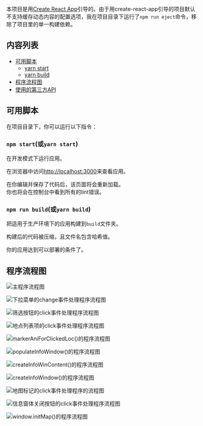 本项目是用[Create React App](https://github.com/facebookincubator/create-react-app)引导的。由于用create-react-app引导的项目默认不支持缓存动态内容的配置选项，我在项目目录下运行了`npm run eject`命令，移除了项目里的单一构建依赖。

## 内容列表

- [可用脚本](#可用脚本)
  - [yarn start](#yarn-start)
  - [yarn build](#yarn-build)
- [程序流程图](#程序流程图)
- [使用的第三方API](#使用的第三方API)


## 可用脚本

在项目目录下，你可以运行以下指令：

### `npm start`(或`yarn start`)

在开发模式下运行应用。<br>

在浏览器中访问[http://localhost:3000](http://localhost:3000)来查看应用。

在你编辑并保存了代码后，该页面将会重新加载。
<br>
你也将会在控制台中看到所有的lint错误。

### `npm run build`(或`yarn build`)

把适用于生产环境下的应用构建到`build`文件夹。<br>

构建后的代码被压缩，且文件名包含哈希值。<br>

你的应用达到可以部署的条件了。

## 程序流程图
![主程序流程图](https://github.com/danglisheng/neighborhood_map/raw/master/program_flow_chart/%E4%B8%BB%E7%A8%8B%E5%BA%8F%E6%B5%81%E7%A8%8B%E5%9B%BE.png)

![下拉菜单的change事件处理程序流程图](https://github.com/danglisheng/neighborhood_map/raw/master/program_flow_chart/%E4%B8%8B%E6%8B%89%E8%8F%9C%E5%8D%95%E7%9A%84change%E4%BA%8B%E4%BB%B6%E5%A4%84%E7%90%86%E7%A8%8B%E5%BA%8F%E6%B5%81%E7%A8%8B%E5%9B%BE.png)

![筛选按钮的click事件处理程序流程图](https://github.com/danglisheng/neighborhood_map/raw/master/program_flow_chart/%E7%AD%9B%E9%80%89%E6%8C%89%E9%92%AE%E7%9A%84click%E4%BA%8B%E4%BB%B6%E5%A4%84%E7%90%86%E7%A8%8B%E5%BA%8F%E6%B5%81%E7%A8%8B%E5%9B%BE%20.png)

![地点列表项的click事件处理程序流程图](https://github.com/danglisheng/neighborhood_map/raw/master/program_flow_chart/%E5%9C%B0%E7%82%B9%E5%88%97%E8%A1%A8%E9%A1%B9%E7%9A%84click%E4%BA%8B%E4%BB%B6%E5%A4%84%E7%90%86%E7%A8%8B%E5%BA%8F%E6%B5%81%E7%A8%8B%E5%9B%BE.png)

![markerAniForClickedLoc()的程序流程图](https://github.com/danglisheng/neighborhood_map/raw/master/program_flow_chart/markerAniForClickedLoc()%E7%9A%84%E7%A8%8B%E5%BA%8F%E6%B5%81%E7%A8%8B%E5%9B%BE.png)

![populateInfoWindow()的程序流程图](https://github.com/danglisheng/neighborhood_map/raw/master/program_flow_chart/populateInfoWindow()%E7%9A%84%E7%A8%8B%E5%BA%8F%E6%B5%81%E7%A8%8B%E5%9B%BE.png)

![createInfoWinContent()的程序流程图](https://github.com/danglisheng/neighborhood_map/raw/master/program_flow_chart/createInfoWinContent()%E7%9A%84%E7%A8%8B%E5%BA%8F%E6%B5%81%E7%A8%8B%E5%9B%BE.png)

![createInfoWindow()的程序流程图](https://github.com/danglisheng/neighborhood_map/raw/master/program_flow_chart/createInfoWindow()%E7%9A%84%E7%A8%8B%E5%BA%8F%E6%B5%81%E7%A8%8B%E5%9B%BE.png)

![地图标记的click事件处理程序的流程图](https://github.com/danglisheng/neighborhood_map/raw/master/program_flow_chart/%E5%9C%B0%E5%9B%BE%E6%A0%87%E8%AE%B0%E7%9A%84click%E4%BA%8B%E4%BB%B6%E5%A4%84%E7%90%86%E7%A8%8B%E5%BA%8F%E7%9A%84%E6%B5%81%E7%A8%8B%E5%9B%BE.png)

![信息窗体关闭按钮的click事件处理程序流程图](https://github.com/danglisheng/neighborhood_map/raw/master/program_flow_chart/%E4%BF%A1%E6%81%AF%E7%AA%97%E4%BD%93%E5%85%B3%E9%97%AD%E6%8C%89%E9%92%AE%E7%9A%84click%E4%BA%8B%E4%BB%B6%E5%A4%84%E7%90%86%E7%A8%8B%E5%BA%8F%E6%B5%81%E7%A8%8B%E5%9B%BE.png)

![window.initMap()的程序流程图](https://github.com/danglisheng/neighborhood_map/raw/master/program_flow_chart/window.initMap()%E7%9A%84%E7%A8%8B%E5%BA%8F%E6%B5%81%E7%A8%8B%E5%9B%BE%20.png)